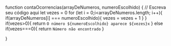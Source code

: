 function contaOcorrencias(arrayDeNumeros, numeroEscolhido) {
  // Escreva seu código aqui
  let vezes = 0
  for (let i = 0;i<arrayDeNumeros.length; i++){
    if(arrayDeNumeros[i] === numeroEscolhido){
      vezes = vezes + 1
    }
  }
  if(vezes>0){
    return `O número ${numeroEscolhido} aparece ${vezes}x`
}
  else if(vezes===0){
    return `Número não encontrado`
  }

    
  }